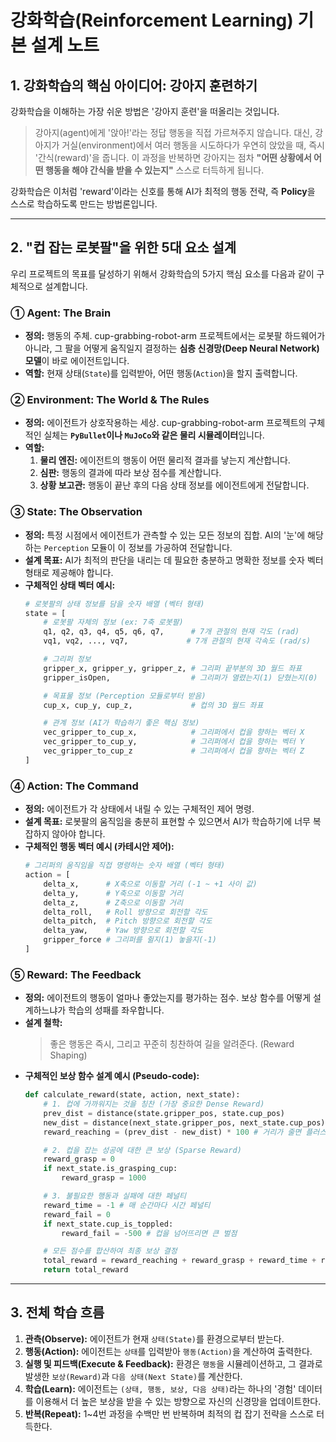 # 강화학습(Reinforcement Learning) 기본 설계 노트 

## 1. 강화학습의 핵심 아이디어: 강아지 훈련하기 

강화학습을 이해하는 가장 쉬운 방법은 '강아지 훈련'을 떠올리는 것입니다.

> 강아지(agent)에게 '앉아!'라는 정답 행동을 직접 가르쳐주지 않습니다. 대신, 강아지가 거실(environment)에서 여러 행동을 시도하다가 우연히 앉았을 때, 즉시 '간식(reward)'을 줍니다. 이 과정을 반복하면 강아지는 점차 **"어떤 상황에서 어떤 행동을 해야 간식을 받을 수 있는지"** 스스로 터득하게 됩니다.

강화학습은 이처럼 'reward'이라는 신호를 통해 AI가 최적의 행동 전략, 즉 **Policy**을 스스로 학습하도록 만드는 방법론입니다.

---

## 2. "컵 잡는 로봇팔"을 위한 5대 요소 설계

우리 프로젝트의 목표를 달성하기 위해서 강화학습의 5가지 핵심 요소를 다음과 같이 구체적으로 설계합니다.

### ① Agent: The Brain

* **정의:** 행동의 주체. cup-grabbing-robot-arm 프로젝트에서는 로봇팔 하드웨어가 아니라, 그 팔을 어떻게 움직일지 결정하는 **심층 신경망(Deep Neural Network) 모델**이 바로 에이전트입니다.
* **역할:** 현재 상태(`State`)를 입력받아, 어떤 행동(`Action`)을 할지 출력합니다.

### ② Environment: The World & The Rules

* **정의:** 에이전트가 상호작용하는 세상. cup-grabbing-robot-arm 프로젝트의 구체적인 실체는 **`PyBullet`이나 `MuJoCo`와 같은 물리 시뮬레이터**입니다.
* **역할:**
    1.  **물리 엔진:** 에이전트의 행동이 어떤 물리적 결과를 낳는지 계산합니다. 
    2.  **심판:** 행동의 결과에 따라 보상 점수를 계산합니다.
    3.  **상황 보고관:** 행동이 끝난 후의 다음 상태 정보를 에이전트에게 전달합니다.

### ③ State: The Observation

* **정의:** 특정 시점에서 에이전트가 관측할 수 있는 모든 정보의 집합. AI의 '눈'에 해당하는 `Perception` 모듈이 이 정보를 가공하여 전달합니다.
* **설계 목표:** AI가 최적의 판단을 내리는 데 필요한 충분하고 명확한 정보를 숫자 벡터 형태로 제공해야 합니다.
* **구체적인 상태 벡터 예시:**
    ```python
    # 로봇팔의 상태 정보를 담을 숫자 배열 (벡터 형태)
    state = [
        # 로봇팔 자체의 정보 (ex: 7축 로봇팔)
        q1, q2, q3, q4, q5, q6, q7,      # 7개 관절의 현재 각도 (rad)
        vq1, vq2, ..., vq7,             # 7개 관절의 현재 각속도 (rad/s)

        # 그리퍼 정보
        gripper_x, gripper_y, gripper_z, # 그리퍼 끝부분의 3D 월드 좌표
        gripper_isOpen,                  # 그리퍼가 열렸는지(1) 닫혔는지(0)

        # 목표물 정보 (Perception 모듈로부터 받음)
        cup_x, cup_y, cup_z,             # 컵의 3D 월드 좌표

        # 관계 정보 (AI가 학습하기 좋은 핵심 정보)
        vec_gripper_to_cup_x,            # 그리퍼에서 컵을 향하는 벡터 X
        vec_gripper_to_cup_y,            # 그리퍼에서 컵을 향하는 벡터 Y
        vec_gripper_to_cup_z             # 그리퍼에서 컵을 향하는 벡터 Z
    ]
    ```

### ④ Action: The Command

* **정의:** 에이전트가 각 상태에서 내릴 수 있는 구체적인 제어 명령.
* **설계 목표:** 로봇팔의 움직임을 충분히 표현할 수 있으면서 AI가 학습하기에 너무 복잡하지 않아야 합니다.
* **구체적인 행동 벡터 예시 (카테시안 제어):**
    ```python
    # 그리퍼의 움직임을 직접 명령하는 숫자 배열 (벡터 형태)
    action = [
        delta_x,      # X축으로 이동할 거리 (-1 ~ +1 사이 값)
        delta_y,      # Y축으로 이동할 거리
        delta_z,      # Z축으로 이동할 거리
        delta_roll,   # Roll 방향으로 회전할 각도
        delta_pitch,  # Pitch 방향으로 회전할 각도
        delta_yaw,    # Yaw 방향으로 회전할 각도
        gripper_force # 그리퍼를 쥘지(1) 놓을지(-1)
    ]
    ```

### ⑤ Reward: The Feedback

* **정의:** 에이전트의 행동이 얼마나 좋았는지를 평가하는 점수. 보상 함수를 어떻게 설계하느냐가 학습의 성패를 좌우합니다.
* **설계 철학:**
    > 좋은 행동은 즉시, 그리고 꾸준히 칭찬하여 길을 알려준다. (Reward Shaping)
* **구체적인 보상 함수 설계 예시 (Pseudo-code):**
    ```python
    def calculate_reward(state, action, next_state):
        # 1. 컵에 가까워지는 것을 칭찬 (가장 중요한 Dense Reward)
        prev_dist = distance(state.gripper_pos, state.cup_pos)
        new_dist = distance(next_state.gripper_pos, next_state.cup_pos)
        reward_reaching = (prev_dist - new_dist) * 100 # 거리가 줄면 플러스 보상

        # 2. 컵을 잡는 성공에 대한 큰 보상 (Sparse Reward)
        reward_grasp = 0
        if next_state.is_grasping_cup:
            reward_grasp = 1000

        # 3. 불필요한 행동과 실패에 대한 페널티
        reward_time = -1 # 매 순간마다 시간 페널티
        reward_fail = 0
        if next_state.cup_is_toppled:
            reward_fail = -500 # 컵을 넘어뜨리면 큰 벌점

        # 모든 점수를 합산하여 최종 보상 결정
        total_reward = reward_reaching + reward_grasp + reward_time + reward_fail
        return total_reward
    ```

---

## 3. 전체 학습 흐름 

1.  **관측(Observe):** 에이전트가 현재 `상태(State)`를 환경으로부터 받는다.
2.  **행동(Action):** 에이전트는 `상태`를 입력받아 `행동(Action)`을 계산하여 출력한다.
3.  **실행 및 피드백(Execute & Feedback):** 환경은 `행동`을 시뮬레이션하고, 그 결과로 발생한 `보상(Reward)`과 `다음 상태(Next State)`를 계산한다.
4.  **학습(Learn):** 에이전트는 `(상태, 행동, 보상, 다음 상태)`라는 하나의 '경험' 데이터를 이용해서 더 높은 보상을 받을 수 있는 방향으로 자신의 신경망을 업데이트한다.
5.  **반복(Repeat):** 1~4번 과정을 수백만 번 반복하며 최적의 컵 잡기 전략을 스스로 터득한다.

